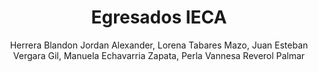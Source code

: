 ---
title: Egresados IECA
author: Herrera Blandon Jordan Alexander, Lorena Tabares Mazo, Juan Esteban Vergara Gil, Manuela Echavarria Zapata, Perla Vannesa Reverol Palmar
img: /projects/loxi-2025.png
developedyear: 2024
description: Proyecto que buscaba solucionar la falta de pensamiento lógico para resolver problemas dentro de la Media Técnica
get:
   git: https://drive.google.com/drive/folders/1G5fSDknr6OuQVWMi2g8OJi6WNJ9xp9Js
   site: https://drive.google.com/drive/folders/1G5fSDknr6OuQVWMi2g8OJi6WNJ9xp9Js
---